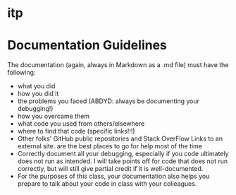 # itp
# Documentation Guidelines
The documentation (again, always in Markdown as a .md file) must have the following:
- what you did
- how you did it
- the problems you faced (ABDYD: always be documenting your debugging!)
- how you overcame them
- what code you used from others/elsewhere
- where to find that code (specific links!!!)
- Other folks' GitHub public repositories and Stack OverFlow Links to an external site. are the best places to go for help most of the time
- Correctly document all your debugging, especially if you code ultimately does not run as intended. I will take points off for code that does not run correctly, but will still give partial credit if it is well-documented.
- For the purposes of this class, your documentation also helps you prepare to talk about your code in class with your colleagues.
